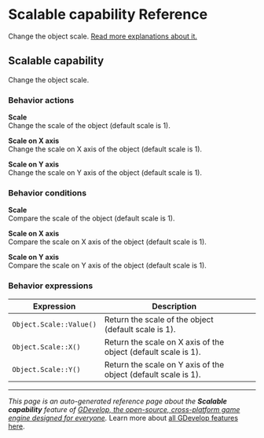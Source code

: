 # Scalable capability Reference

Change the object scale. [Read more explanations about it.](/gdevelop5/objects)



## Scalable capability 

Change the object scale. 

### Behavior actions

**Scale**  
Change the scale of the object (default scale is 1).

**Scale on X axis**  
Change the scale on X axis of the object (default scale is 1).

**Scale on Y axis**  
Change the scale on Y axis of the object (default scale is 1).

### Behavior conditions

**Scale**  
Compare the scale of the object (default scale is 1).

**Scale on X axis**  
Compare the scale on X axis of the object (default scale is 1).

**Scale on Y axis**  
Compare the scale on Y axis of the object (default scale is 1).

### Behavior expressions

| Expression | Description |  |
|-----|-----|-----|
| `Object.Scale::Value()` | Return the scale of the object (default scale is 1). ||
| `Object.Scale::X()` | Return the scale on X axis of the object (default scale is 1). ||
| `Object.Scale::Y()` | Return the scale on Y axis of the object (default scale is 1). ||

---
*This page is an auto-generated reference page about the **Scalable capability** feature of [GDevelop, the open-source, cross-platform game engine designed for everyone](https://gdevelop.io/).* Learn more about [all GDevelop features here](/gdevelop5/all-features).